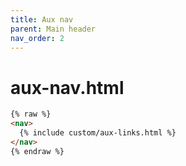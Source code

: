 ```yaml
---
title: Aux nav
parent: Main header
nav_order: 2
---
```


# aux-nav.html

```html
{% raw %}
<nav>
  {% include custom/aux-links.html %}
</nav>
{% endraw %}
```

